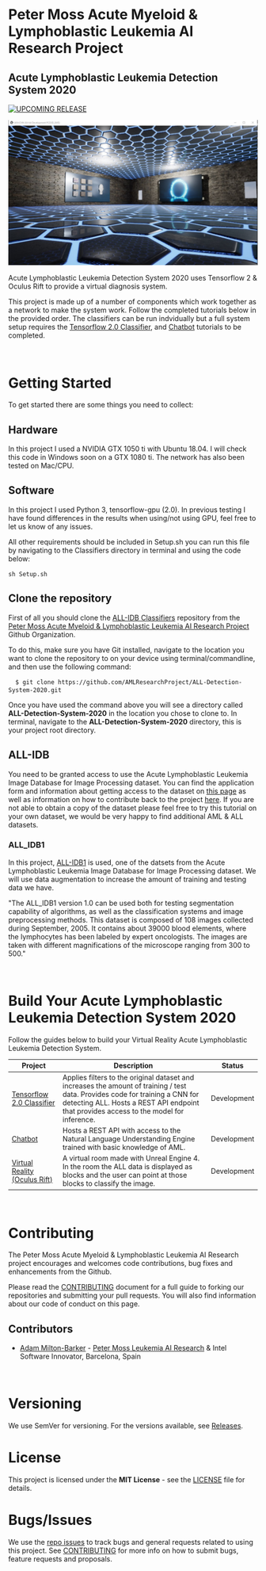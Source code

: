# Peter Moss Acute Myeloid & Lymphoblastic Leukemia AI Research Project

## Acute Lymphoblastic Leukemia Detection System 2020

[![UPCOMING RELEASE](https://img.shields.io/badge/UPCOMING%20RELEASE-0.0.1-blue.svg)](https://github.com/AMLResearchProject/ALL-Detection-System-2020/tree/0.0.1)

![Peter Moss Acute Myeloid & Lymphoblastic Leukemia AI Research Project](Media/Images/AllVrCNN.jpg)

Acute Lymphoblastic Leukemia Detection System 2020 uses Tensorflow 2 & Oculus Rift to provide a virtual diagnosis system.

This project is made up of a number of components which work together as a network to make the system work. Follow the completed tutorials below in the provided order. The classifiers can be run indvidually but a full system setup requires the [Tensorflow 2.0 Classifier](https://github.com/AMLResearchProject/ALL-Detection-System-2020/tree/master/Classifier "Tensorflow 2.0 Classifier"), and [Chatbot](https://github.com/AMLResearchProject/ALL-Detection-System-2020/tree/master/Chatbot "Chatbot") tutorials to be completed.

&nbsp;

# Getting Started 

To get started there are some things you need to collect:

## Hardware

In this project I used a NVIDIA GTX 1050 ti with Ubuntu 18.04. I will check this code in Windows soon on a GTX 1080 ti. The network has also been tested on Mac/CPU.

## Software

In this project I used Python 3, tensorflow-gpu (2.0). In previous testing I have found differences in the results when using/not using GPU, feel free to let us know of any issues. 

All other requirements should be included in Setup.sh you can run this file by navigating to the Classifiers directory in terminal and using the code below:

```
sh Setup.sh
```

## Clone the repository

First of all you should clone the [ALL-IDB Classifiers](https://github.com/AMLResearchProject/ALL-Detection-System-2020 "ALL-IDB Classifiers") repository from the [Peter Moss Acute Myeloid & Lymphoblastic Leukemia AI Research Project](hhttps://github.com/AMLResearchProject "Peter Moss Acute Myeloid & Lymphoblastic Leukemia AI Research Project") Github Organization. 

To do this, make sure you have Git installed, navigate to the location you want to clone the repository to on your device using terminal/commandline, and then use the following command:

```
  $ git clone https://github.com/AMLResearchProject/ALL-Detection-System-2020.git
```

Once you have used the command above you will see a directory called **ALL-Detection-System-2020** in the location you chose to clone to. In terminal, navigate to the **ALL-Detection-System-2020** directory, this is your project root directory.

## ALL-IDB

You need to be granted access to use the Acute Lymphoblastic Leukemia Image Database for Image Processing dataset. You can find the application form and information about getting access to the dataset on [this page](https://homes.di.unimi.it/scotti/all/#download) as well as information on how to contribute back to the project [here](https://homes.di.unimi.it/scotti/all/results.php). If you are not able to obtain a copy of the dataset please feel free to try this tutorial on your own dataset, we would be very happy to find additional AML & ALL datasets.

### ALL_IDB1 

In this project, [ALL-IDB1](https://homes.di.unimi.it/scotti/all/#datasets) is used, one of the datsets from the Acute Lymphoblastic Leukemia Image Database for Image Processing dataset. We will use data augmentation to increase the amount of training and testing data we have.

"The ALL_IDB1 version 1.0 can be used both for testing segmentation capability of algorithms, as well as the classification systems and image preprocessing methods. This dataset is composed of 108 images collected during September, 2005. It contains about 39000 blood elements, where the lymphocytes has been labeled by expert oncologists. The images are taken with different magnifications of the microscope ranging from 300 to 500."  

&nbsp;

# Build Your Acute Lymphoblastic Leukemia Detection System 2020

Follow the guides below to build your Virtual Reality Acute Lymphoblastic Leukemia Detection System.

| Project                                                                                                                                                                                                                                                                                                                                                                      | Description                                                                                                                         | Status      |
| ---------------------------------------------------------------------------------------------------------------------------------------------------------------------------------------------------------------------------------------------------------------------------------------------------------------------------------------------------------------------------- | ----------------------------------------------------------------------------------------------------------------------------------- | ----------- |
| [Tensorflow 2.0 Classifier](https://github.com/AMLResearchProject/ALL-Detection-System-2020/tree/master/Classifier "Tensorflow 2.0 Classifier") | Applies filters to the original dataset and increases the amount of training / test data. Provides code for training a CNN for detecting ALL. Hosts a REST API endpoint that provides access to the model for inference. | Development    |
| [Chatbot](https://github.com/AMLResearchProject/ALL-Detection-System-2020/tree/master/Chatbot "Chatbot")                                                                                                                                                                                                                                                             | Hosts a REST API with access to the Natural Language Understanding Engine trained with basic knowledge of AML.                      | Development    |
| [Virtual Reality (Oculus Rift)](https://github.com/AMLResearchProject/ALL-Detection-System-2020/tree/master/Virtual-Reality "Oculus Rift")                                                                                                                                                                                                                                                             | A virtual room made with Unreal Engine 4. In the room the ALL data is displayed as blocks and the user can point at those blocks to classify the image.                      | Development    |

&nbsp;



# Contributing

The Peter Moss Acute Myeloid & Lymphoblastic Leukemia AI Research project encourages and welcomes code contributions, bug fixes and enhancements from the Github.

Please read the [CONTRIBUTING](https://github.com/AMLResearchProject/ALL-Detection-System-2020/blob/master/CONTRIBUTING.md "CONTRIBUTING") document for a full guide to forking our repositories and submitting your pull requests. You will also find information about our code of conduct on this page.

## Contributors

- [Adam Milton-Barker](https://www.leukemiaresearchassociation.ai/ "Adam Milton-Barker") - [Peter Moss Leukemia AI Research](https://www.leukemiaresearchassociation.ai "Peter Moss Leukemia AI Researchr") & Intel Software Innovator, Barcelona, Spain

&nbsp;

# Versioning

We use SemVer for versioning. For the versions available, see [Releases](https://github.com/AMLResearchProject/ALL-Detection-System-2020/releases "Releases").

# License

This project is licensed under the **MIT License** - see the [LICENSE](https://github.com/AMLResearchProject/ALL-Detection-System-2020/blob/master/LICENSE "LICENSE") file for details.

# Bugs/Issues

We use the [repo issues](https://github.com/AMLResearchProject/ALL-Detection-System-2020/issues "repo issues") to track bugs and general requests related to using this project. See [CONTRIBUTING](https://github.com/AMLResearchProject/ALL-Detection-System-2020/blob/master/CONTRIBUTING.md "CONTRIBUTING") for more info on how to submit bugs, feature requests and proposals.
